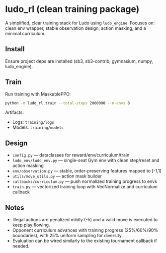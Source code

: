 # ludo_rl (clean training package)

A simplified, clear training stack for Ludo using `ludo_engine`.
Focuses on: clean env wrapper, stable observation design, action masking, and a minimal curriculum.

## Install

Ensure project deps are installed (sb3, sb3-contrib, gymnasium, numpy, ludo_engine).

## Train

Run training with MaskablePPO:

```bash
python -m ludo_rl.train --total-steps 2000000 --n-envs 8
```

Artifacts:

- Logs: `training/logs`
- Models: `training/models`

## Design

- `config.py` — dataclasses for reward/env/curriculum/train
- `ludo_env/ludo_env.py` — single-seat Gym env with clean step/reset and action masking
- `env/observation.py` — stable, order-preserving features mapped to [-1,1]
- `utils/move_utils.py` — action mask builder
- `callbacks/curriculum.py` — push normalized training progress to envs
- `train.py` — vectorized training loop with VecNormalize and curriculum callback

## Notes

- Illegal actions are penalized mildly (-5) and a valid move is executed to keep play flowing.
- Opponent curriculum advances with training progress (25%/60%/90% boundaries), with 25% uniform sampling for diversity.
- Evaluation can be wired similarly to the existing tournament callback if needed.
